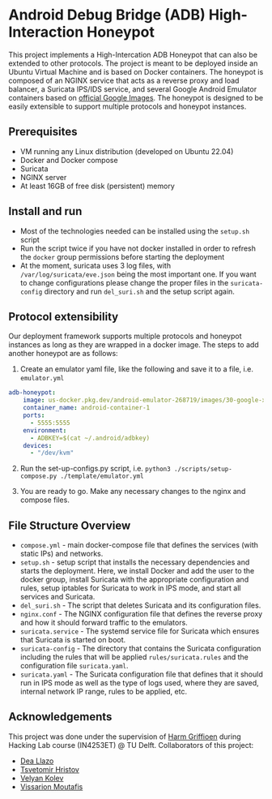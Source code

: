 # Android Debug Bridge (ADB) High-Interaction Honeypot

This project implements a High-Intercation ADB Honeypot that can also be extended to other protocols. The project is meant to be deployed inside an Ubuntu Virtual Machine and is based on Docker containers. The honeypot is composed of an NGINX service that acts as a reverse proxy and load balancer, a Suricata IPS/IDS service, and several Google Android Emulator containers based on [official Google Images](https://github.com/google/android-emulator-container-scripts). The honeypot is designed to be easily extensible to support multiple protocols and honeypot instances.

## Prerequisites
- VM running any Linux distribution (developed on Ubuntu 22.04)
- Docker and Docker compose
- Suricata
- NGINX server
- At least 16GB of free disk (persistent) memory

## Install and run

- Most of the technologies needed can be installed using the `setup.sh` script
- Run the script twice if you have not docker installed in order to refresh the `docker` group permissions before starting the deployment
- At the moment, suricata uses 3 log files, with `/var/log/suricata/eve.json` being the most important one. If you want to change configurations please change the proper files in the `suricata-config` directory and run `del_suri.sh` and the setup script again. 

## Protocol extensibility

Our deployment framework supports multiple protocols and honeypot instances as long as they are wrapped in a docker image. The steps to add another honeypot are as follows:

1. Create an emulator yaml file, like the following and save it to a file, i.e. `emulator.yml`

```yaml
adb-honeypot:
    image: us-docker.pkg.dev/android-emulator-268719/images/30-google-x64:30.1.2
    container_name: android-container-1
    ports:
      - 5555:5555
    environment:
      - ADBKEY=$(cat ~/.android/adbkey)
    devices:
      - "/dev/kvm"
```

2. Run the set-up-configs.py script, i.e. `python3 ./scripts/setup-compose.py ./template/emulator.yml `

3. You are ready to go. Make any necessary changes to the nginx and compose files.

## File Structure Overview

- `compose.yml` - main docker-compose file that defines the services (with static IPs) and networks.
- `setup.sh` - setup script that installs the necessary dependencies and starts the deployment. Here, we install Docker and add the user to the docker group, install Suricata with the appropriate configuration and rules, setup iptables for Suricata to work in IPS mode, and start all services and Suricata.
- `del_suri.sh` - The script that deletes Suricata and its configuration files.
- `nginx.conf` - The NGINX configuration file that defines the reverse proxy and how it should forward traffic to the emulators.
- `suricata.service` - The systemd service file for Suricata which ensures that Suricata is started on boot.
- `suricata-config` - The directory that contains the Suricata configuration including the rules that will be applied `rules/suricata.rules` and the configuration file `suricata.yaml`.
- `suricata.yaml` - The Suricata configuration file that defines that it should run in IPS mode as well as the type of logs used, where they are saved, internal network IP range, rules to be applied, etc.

## Acknowledgements
This project was done under the supervision of [Harm Griffioen](https://www.tudelft.nl/ewi/over-de-faculteit/afdelingen/intelligent-systems/cybersecurity/people/harm-griffioen) during Hacking Lab course (IN4253ET) @ TU Delft.
Collaborators of this project:
- [Dea Llazo](d.llazo@student.tudelft.nl)
- [Tsvetomir Hristov](t.hristov@student.tudelft.nl)
- [Velyan Kolev](v.p.kolev@student.tudelft.nl)
- [Vissarion Moutafis](v.moutafis@student.tudelft.nl)
